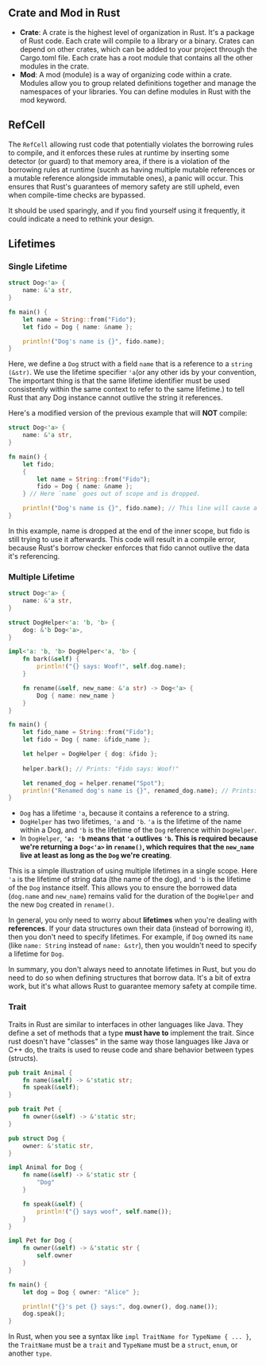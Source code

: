 ## Crate and Mod in Rust
* **Crate**: A crate is the highest level of organization in Rust. It's a package of Rust code. Each crate will compile to a library or a binary. Crates can depend on other crates, which can be added to your project through the Cargo.toml file. Each crate has a root module that contains all the other modules in the crate.
* **Mod**: A mod (module) is a way of organizing code within a crate. Modules allow you to group related definitions together and manage the namespaces of your libraries. You can define modules in Rust with the mod keyword.

## RefCell
The `RefCell` allowing rust code that potentially violates the borrowing rules to compile, and it enforces these rules at runtime by inserting some detector (or guard) to that memory area, if there is a violation of the borrowing rules at runtime (sucnh as having multiple mutable references or a mutable reference alongside immutable ones), a panic will occur.
This ensures that Rust's guarantees of memory safety are still upheld, even when compile-time checks are bypassed.

It should be used sparingly, and if you find yourself using it frequently, it could indicate a need to rethink your design.

## Lifetimes

### Single Lifetime
```rust
struct Dog<'a> {
    name: &'a str,
}

fn main() {
    let name = String::from("Fido");
    let fido = Dog { name: &name };

    println!("Dog's name is {}", fido.name);
}
```
Here, we define a `Dog` struct with a field `name` that is a reference to a `string (&str)`. We use the lifetime specifier `'a`(or any other ids by your convention, The important thing is that the same lifetime identifier must be used consistently within the same context to refer to the same lifetime.) to tell Rust that any Dog instance cannot outlive the string it references.

Here's a modified version of the previous example that will **NOT** compile:
```rust
struct Dog<'a> {
    name: &'a str,
}

fn main() {
    let fido;
    {
        let name = String::from("Fido");
        fido = Dog { name: &name };
    } // Here `name` goes out of scope and is dropped.

    println!("Dog's name is {}", fido.name); // This line will cause a compile error.
}
```
In this example, name is dropped at the end of the inner scope, but fido is still trying to use it afterwards. This code will result in a compile error, because Rust's borrow checker enforces that fido cannot outlive the data it's referencing.

### Multiple Lifetime

```rust
struct Dog<'a> {
    name: &'a str,
}

struct DogHelper<'a: 'b, 'b> {
    dog: &'b Dog<'a>,
}

impl<'a: 'b, 'b> DogHelper<'a, 'b> {
    fn bark(&self) {
        println!("{} says: Woof!", self.dog.name);
    }

    fn rename(&self, new_name: &'a str) -> Dog<'a> {
        Dog { name: new_name }
    }
}

fn main() {
    let fido_name = String::from("Fido");
    let fido = Dog { name: &fido_name };

    let helper = DogHelper { dog: &fido };
    
    helper.bark(); // Prints: "Fido says: Woof!"

    let renamed_dog = helper.rename("Spot");
    println!("Renamed dog's name is {}", renamed_dog.name); // Prints: "Renamed dog's name is Spot"
}
```

* `Dog` has a lifetime `'a`, because it contains a reference to a string.
* `DogHelper` has two lifetimes, `'a` and `'b`. `'a` is the lifetime of the name within a Dog, and `'b` is the lifetime of the `Dog` reference within `DogHelper`.
* In `DogHelper`, **`'a: 'b` means that `'a` outlives `'b`. This is required because we're returning a `Dog<'a>` in `rename()`, which requires that the `new_name` live at least as long as the `Dog` we're creating**.

This is a simple illustration of using multiple lifetimes in a single scope. Here `'a` is the lifetime of string data (the name of the dog), and `'b` is the lifetime of the `Dog` instance itself. This allows you to ensure the borrowed data (`dog.name` and `new_name`) remains valid for the duration of the `DogHelper` and the new `Dog` created in `rename()`.

In general, you only need to worry about **lifetimes** when you're dealing with **references**. If your data structures own their data (instead of borrowing it), then you don't need to specify lifetimes. For example, if `Dog` owned its `name` (like `name: String` instead of `name: &str`), then you wouldn't need to specify a lifetime for `Dog`.

In summary, you don't always need to annotate lifetimes in Rust, but you do need to do so when defining structures that borrow data. It's a bit of extra work, but it's what allows Rust to guarantee memory safety at compile time.

### Trait

Traits in Rust are similar to interfaces in other languages like Java. They define a set of methods that a type **must have to** implement the trait.
Since rust doesn't have "classes" in the same way those languages like Java or C++ do, the traits is used to reuse code and share behavior between types (structs).

```rust
pub trait Animal {
    fn name(&self) -> &'static str;
    fn speak(&self);
}

pub trait Pet {
    fn owner(&self) -> &'static str;
}

pub struct Dog {
    owner: &'static str,
}

impl Animal for Dog {
    fn name(&self) -> &'static str {
        "Dog"
    }

    fn speak(&self) {
        println!("{} says woof", self.name());
    }
}

impl Pet for Dog {
    fn owner(&self) -> &'static str {
        self.owner
    }
}

fn main() {
    let dog = Dog { owner: "Alice" };

    println!("{}'s pet {} says:", dog.owner(), dog.name());
    dog.speak();
}
```

In Rust, when you see a syntax like `impl TraitName for TypeName { ... }`, the `TraitName` must be a `trait` and `TypeName` must be a `struct`, `enum`, or another `type`.

